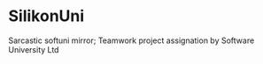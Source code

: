 SilikonUni
==========

Sarcastic softuni mirror; Teamwork project assignation by Software University Ltd
